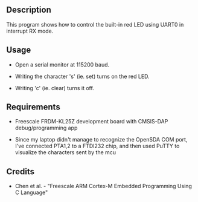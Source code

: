 ## Description
This program shows how to control the built-in red LED using UART0 in interrupt RX mode.

## Usage
* Open a serial monitor at 115200 baud.

* Writing the character 's' (ie. set) turns on the red LED.

* Writing 'c' (ie. clear) turns it off.

## Requirements
* Freescale FRDM-KL25Z development board with CMSIS-DAP debug/programming app

* Since my laptop didn't manage to recognize the OpenSDA COM port, I've connected PTA1,2 to a FTDI232 chip, and then used PuTTY to visualize the characters sent by the mcu

## Credits
* Chen et al. - "Freescale ARM Cortex-M Embedded Programming Using C Language"